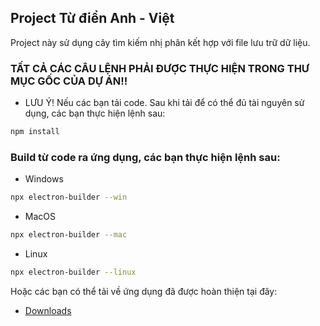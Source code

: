 ## Project Từ điển Anh - Việt
Project này sử dụng cây tìm kiếm nhị phân kết hợp với file lưu trữ dữ liệu.

### TẤT CẢ CÁC CÂU LỆNH PHẢI ĐƯỢC THỰC HIỆN TRONG THƯ MỤC GỐC CỦA DỰ ÁN!!

-  LƯU  Ý! Nếu các bạn tải code. Sau khi tải để có thể đủ tài nguyên sử dụng, các bạn thực hiện lệnh sau:

```bash
npm install
```

###  Build từ code ra ứng dụng, các bạn thực hiện lệnh sau:

- Windows
```bash
npx electron-builder --win
```
- MacOS
```bash
npx electron-builder --mac
```
- Linux
```bash
npx electron-builder --linux
```
Hoặc các bạn có thể tải về ứng dụng đã được hoàn thiện tại đây:

- [Downloads](https://github.com/trongnhan190901/DictionaryApplication/releases/tag/release)